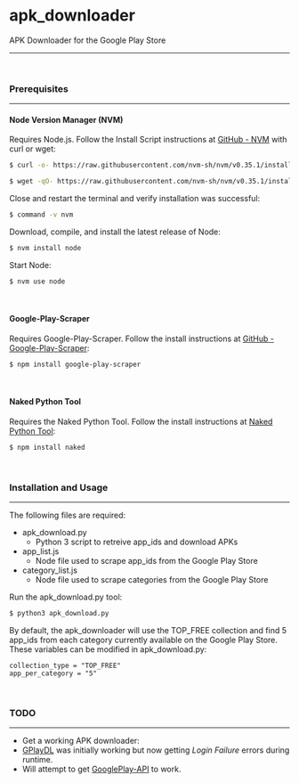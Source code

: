 # apk_downloader
APK Downloader for the Google Play Store

---

&nbsp;

### Prerequisites

---

#### Node Version Manager (NVM)

Requires Node.js.  Follow the Install Script instructions at [GitHub - NVM](https://github.com/nvm-sh/nvm#installation-and-update) with curl or wget:

```sh
$ curl -o- https://raw.githubusercontent.com/nvm-sh/nvm/v0.35.1/install.sh | bash
```

```sh
$ wget -qO- https://raw.githubusercontent.com/nvm-sh/nvm/v0.35.1/install.sh | bash
```

Close and restart the terminal and verify installation was successful:

```sh
$ command -v nvm
```

Download, compile, and install the latest release of Node:

```sh
$ nvm install node
```

Start Node:
```sh
$ nvm use node
```

&nbsp;

#### Google-Play-Scraper

Requires Google-Play-Scraper.  Follow the install instructions at [GitHub - Google-Play-Scraper](https://github.com/facundoolano/google-play-scraper):
```sh
$ npm install google-play-scraper
```

&nbsp;

#### Naked Python Tool

Requires the Naked Python Tool.  Follow the install instructions at [Naked Python Tool](https://github.com/facundoolano/google-play-scraper):
```sh
$ npm install naked
```

&nbsp;

### Installation and Usage

---

The following files are required:
* apk_download.py
  * Python 3 script to retreive app_ids and download APKs
* app_list.js
  * Node file used to scrape app_ids from the Google Play Store
* category_list.js
  * Node file used to scrape categories from the Google Play Store

Run the apk_download.py tool:
```sh
$ python3 apk_download.py
```

By default, the apk_downloader will use the TOP_FREE collection and find 5 app_ids from each category currently available on the Google Play Store.  These variables can be modified in apk_download.py:

```
collection_type = "TOP_FREE"
app_per_category = "5"
```

&nbsp;

### TODO

---

- Get a working APK downloader:
- [GPlayDL](https://github.com/rehmatworks/gplaydl) was initially working but now getting _Login Failure_ errors during runtime.
- Will attempt to get [GooglePlay-API](https://github.com/NoMore201/googleplay-api) to work.
